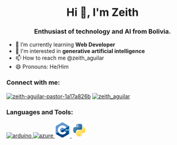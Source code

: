 
<h1 align="center">Hi 👋, I'm Zeith</h1>
<h3 align="center">Enthusiast of technology and AI from Bolivia.</h3>

- 🌱 I’m currently learning **Web Developer**
- 👀 I'm interested in **generative artificial intelligence**
- 📫 How to reach me @zeith_aguilar
- 😄 Pronouns: He/Him

<h3 align="left">Connect with me:</h3>
<p align="left">
<a href="https://linkedin.com/in/zeith-aguilar-pastor-1a17a826b" target="blank"><img align="center" src="https://raw.githubusercontent.com/rahuldkjain/github-profile-readme-generator/master/src/images/icons/Social/linked-in-alt.svg" alt="zeith-aguilar-pastor-1a17a826b" height="30" width="40" /></a>
<a href="https://instagram.com/zeith_aguilar" target="blank"><img align="center" src="https://raw.githubusercontent.com/rahuldkjain/github-profile-readme-generator/master/src/images/icons/Social/instagram.svg" alt="zeith_aguilar" height="30" width="40" /></a>
</p>

<h3 align="left">Languages and Tools:</h3>
<p align="left"> <a href="https://www.arduino.cc/" target="_blank" rel="noreferrer"> <img src="https://cdn.worldvectorlogo.com/logos/arduino-1.svg" alt="arduino" width="40" height="40"/> </a> <a href="https://azure.microsoft.com/en-in/" target="_blank" rel="noreferrer"> <img src="https://www.vectorlogo.zone/logos/microsoft_azure/microsoft_azure-icon.svg" alt="azure" width="40" height="40"/> </a> <a href="https://www.w3schools.com/cpp/" target="_blank" rel="noreferrer"> <img src="https://raw.githubusercontent.com/devicons/devicon/master/icons/cplusplus/cplusplus-original.svg" alt="cplusplus" width="40" height="40"/> </a> <a href="https://www.python.org" target="_blank" rel="noreferrer"> <img src="https://raw.githubusercontent.com/devicons/devicon/master/icons/python/python-original.svg" alt="python" width="40" height="40"/> </a> <a href="https://reactjs.org/" target="_blank" rel="noreferrer"> </a> </p>
